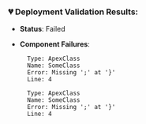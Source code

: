 ### 💔 Deployment Validation Results:
- **Status**: Failed
- **Component Failures**:

		Type: ApexClass
		Name: SomeClass
		Error: Missing ';' at '}'
		Line: 4

		Type: ApexClass
		Name: SomeClass
		Error: Missing ';' at '}'
		Line: 4
